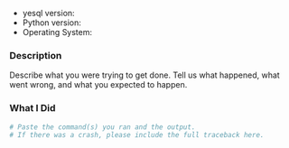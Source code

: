 * yesql version:
* Python version:
* Operating System:

### Description

Describe what you were trying to get done.
Tell us what happened, what went wrong, and what you expected to happen.

### What I Did

```python
# Paste the command(s) you ran and the output.
# If there was a crash, please include the full traceback here.
```
